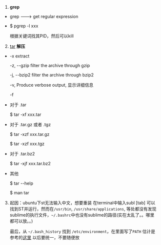 1. **grep**

 * grep ---> get regular expression

 * $ pgrep -l xxx

    根据关键词找其PID，然后可以kill


2. [tar](http://www.jb51.net/LINUXjishu/43356.h) **解压**

 *  -x extract

    -z, --gzip      filter the archive through gzip

    -j, --bzip2     filter the archive through bzip2

    -v,				Produce verbose output, 显示详细信息

    -f
    
 * 对于 .tar

    $ tar -xf xxx.tar
    
 * 对于 .tar.gz 或者 .tgz

    $ tar -xzf xxx.tar.gz
    
    $ tar -xzf xxx.tgz
    
 * 对于 .tar.bz2

    $ tar -xjf xxx.tar.bz2
    
 * 其他

    $ tar --help
    
    $ man tar


3. 起因：ubuntu下st无法输入中文，想要重装
    在terminal中输入subl [tab] 可以找到ST并运行，然而在`/usr/bin`, `/usr/share/applications`, 等处都没有发现sublime的执行文件，`~/.bashrc`中也没有sublime的路径(实在太乱了。。哪里都可以放。。)
    
    最后，从 `~/.bash_history` 找到 `/etc/environment`，在里面写了`PATH`
    估计是参考的[这里](http://www.2cto.com/os/201304/204819.html)
    以后要统一，不要随便放
    
